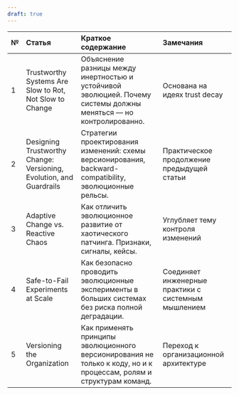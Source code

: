 ```yaml
---
draft: true
---
```


| №  | Статья                                                              | Краткое содержание                                                                                                  | Замечания                                           |
| :- | :------------------------------------------------------------------ | :------------------------------------------------------------------------------------------------------------------ | :-------------------------------------------------- |
| 1  | Trustworthy Systems Are Slow to Rot, Not Slow to Change             | Объяснение разницы между инертностью и устойчивой эволюцией. Почему системы должны меняться — но контролированно.   | Основана на идеях trust decay                       |
| 2  | Designing Trustworthy Change: Versioning, Evolution, and Guardrails | Стратегии проектирования изменений: схемы версионирования, backward-compatibility, эволюционные рельсы.             | Практическое продолжение предыдущей статьи          |
| 3  | Adaptive Change vs. Reactive Chaos                                  | Как отличить эволюционное развитие от хаотического патчинга. Признаки, сигналы, кейсы.                              | Углубляет тему контроля изменений                   |
| 4  | Safe-to-Fail Experiments at Scale                                   | Как безопасно проводить эволюционные эксперименты в больших системах без риска полной деградации.                   | Соединяет инженерные практики с системным мышлением |
| 5  | Versioning the Organization                                         | Как применять принципы эволюционного версионирования не только к коду, но и к процессам, ролям и структурам команд. | Переход к организационной архитектуре               |
